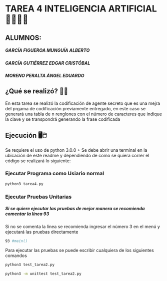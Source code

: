 # TAREA 4 INTELIGENCIA ARTIFICIAL 🤖👨🏻‍💻
## ALUMNOS:
##### _GARCÍA FIGUEROA MUNGUÍA ALBERTO_
##### _GARCÍA GUTIÉRREZ EDGAR CRISTÓBAL_
##### _MORENO PERALTA ÁNGEL EDUARDO_

## ¿Qué se realizó? 📐🔨
En esta tarea se realizó la codificación de agente secreto que es una mejra  del prgama de codificación previamente entregado, en este caso se generará una tabla de n renglones con el número de caracteres que indique la clave y se transpondrá generando la frase codificada
## Ejecución 🖥🖱

Se requiere el uso de python 3.0.0 +
Se debe abrir una terminal en la ubicación de este readme y dependiendo de como se quiera correr el código se realizará lo siguiente:
### Ejecutar Programa como Usiario normal ###
```sh
python3 tarea4.py
```

### Ejecutar Pruebas Unitarias ###
##### Si se quiere ejecutar las pruebas de mejor manera se recomienda comentar la línea 93
Si no se comenta la línea se recomienda ingresar el número 3 en el menú y ejecutará las pruebas directamente
```sh
93 #main()
```
Para ejecutar las pruebas se puede escribir cualquiera de los siguientes comandos
```sh
python3 test_tarea2.py
```
```sh
python3 -m unittest test_tarea2.py
```